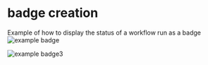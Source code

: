 # badge creation
Example of how to display the status of a workflow run as a badge
![example badge](https://github.com/cpintado-org/badges/workflows/Manual%20workflow/badge.svg)



![example badge3](https://github.com/cpintado-org/badges/actions/workflows/manual.yml/badge.svg)


